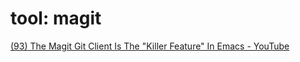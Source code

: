 
# tool: magit

[(93) The Magit Git Client Is The "Killer Feature" In Emacs - YouTube](https://www.youtube.com/watch?v=X_iX5US1_xE)


